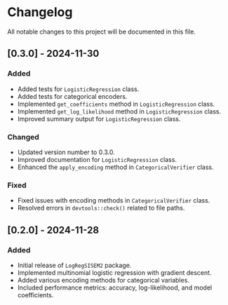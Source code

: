 # Changelog

All notable changes to this project will be documented in this file.

## [0.3.0] - 2024-11-30

### Added
- Added tests for `LogisticRegression` class.
- Added tests for categorical encoders.
- Implemented `get_coefficients` method in `LogisticRegression` class.
- Implemented `get_log_likelihood` method in `LogisticRegression` class.
- Improved summary output for `LogisticRegression` class.

### Changed
- Updated version number to 0.3.0.
- Improved documentation for `LogisticRegression` class.
- Enhanced the `apply_encoding` method in `CategoricalVerifier` class.

### Fixed
- Fixed issues with encoding methods in `CategoricalVerifier` class.
- Resolved errors in `devtools::check()` related to file paths.

## [0.2.0] - 2024-11-28

### Added
- Initial release of `LogRegSISEM2` package.
- Implemented multinomial logistic regression with gradient descent.
- Added various encoding methods for categorical variables.
- Included performance metrics: accuracy, log-likelihood, and model coefficients.